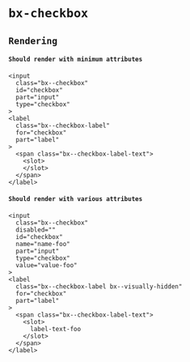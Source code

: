 # `bx-checkbox`

## `Rendering`

####   `Should render with minimum attributes`

```
<input
  class="bx--checkbox"
  id="checkbox"
  part="input"
  type="checkbox"
>
<label
  class="bx--checkbox-label"
  for="checkbox"
  part="label"
>
  <span class="bx--checkbox-label-text">
    <slot>
    </slot>
  </span>
</label>

```

####   `Should render with various attributes`

```
<input
  class="bx--checkbox"
  disabled=""
  id="checkbox"
  name="name-foo"
  part="input"
  type="checkbox"
  value="value-foo"
>
<label
  class="bx--checkbox-label bx--visually-hidden"
  for="checkbox"
  part="label"
>
  <span class="bx--checkbox-label-text">
    <slot>
      label-text-foo
    </slot>
  </span>
</label>

```

